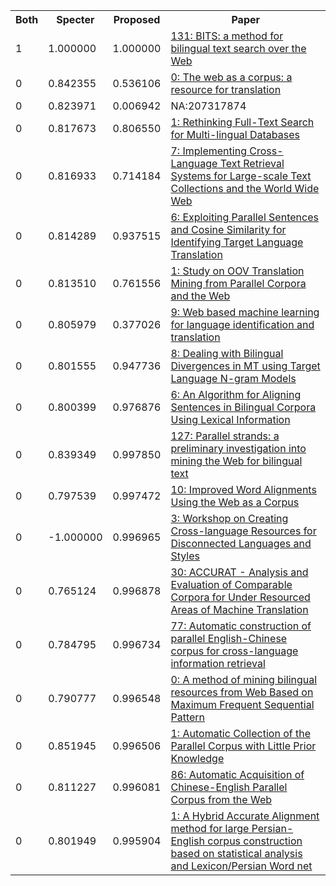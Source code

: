 <html><table><tr>
<th>Both</th>
<th>Specter</th>
<th>Proposed</th>
<th>Paper</th>
</tr>
<tr>
<td>1</td>
<td>1.000000</td>
<td>1.000000</td>
<td><a href="https://www.semanticscholar.org/paper/0d4c9f554da47b6f4de7106782bc65d4fe9dd728">131: BITS: a method for bilingual text search over the Web</a></td>
</tr>
<tr>
<td>0</td>
<td>0.842355</td>
<td>0.536106</td>
<td><a href="https://www.semanticscholar.org/paper/c895b7d9ed952f478f73d8a6598d166ee4257029">0: The web as a corpus: a resource for translation</a></td>
</tr>
<tr>
<td>0</td>
<td>0.823971</td>
<td>0.006942</td>
<td>NA:207317874</td>
</tr>
<tr>
<td>0</td>
<td>0.817673</td>
<td>0.806550</td>
<td><a href="https://www.semanticscholar.org/paper/b4986d8fdf6a8225435d66f2c709559d0002e4fb">1: Rethinking Full-Text Search for Multi-lingual Databases</a></td>
</tr>
<tr>
<td>0</td>
<td>0.816933</td>
<td>0.714184</td>
<td><a href="https://www.semanticscholar.org/paper/817ac2b353a921cbdb3fcb76aaa716dd5ea92059">7: Implementing Cross-Language Text Retrieval Systems for Large-scale Text Collections and the World Wide Web</a></td>
</tr>
<tr>
<td>0</td>
<td>0.814289</td>
<td>0.937515</td>
<td><a href="https://www.semanticscholar.org/paper/9af281ef4802964d7bcd782ae9489938a608ae84">6: Exploiting Parallel Sentences and Cosine Similarity for Identifying Target Language Translation</a></td>
</tr>
<tr>
<td>0</td>
<td>0.813510</td>
<td>0.761556</td>
<td><a href="https://www.semanticscholar.org/paper/c9f32e2b822ec87ac07480aea924be27a109291f">1: Study on OOV Translation Mining from Parallel Corpora and the Web</a></td>
</tr>
<tr>
<td>0</td>
<td>0.805979</td>
<td>0.377026</td>
<td><a href="https://www.semanticscholar.org/paper/e1fd10757bd2a6f0a6361b89507812773ea6cd13">9: Web based machine learning for language identification and translation</a></td>
</tr>
<tr>
<td>0</td>
<td>0.801555</td>
<td>0.947736</td>
<td><a href="https://www.semanticscholar.org/paper/98362d87a1e7186c36d7b7acf5ad3839837f3c09">8: Dealing with Bilingual Divergences in MT using Target Language N-gram Models</a></td>
</tr>
<tr>
<td>0</td>
<td>0.800399</td>
<td>0.976876</td>
<td><a href="https://www.semanticscholar.org/paper/559c18269e281a8ee273e3bfab01dca286bd2ef6">6: An Algorithm for Aligning Sentences in Bilingual Corpora Using Lexical Information</a></td>
</tr>
<tr>
<td>0</td>
<td>0.839349</td>
<td>0.997850</td>
<td><a href="https://www.semanticscholar.org/paper/b1cfedc69f8fd8d2994508bd4e482f204df83a17">127: Parallel strands: a preliminary investigation into mining the Web for bilingual text</a></td>
</tr>
<tr>
<td>0</td>
<td>0.797539</td>
<td>0.997472</td>
<td><a href="https://www.semanticscholar.org/paper/6615b6a30368a142a79a5196b3716461c5f6871f">10: Improved Word Alignments Using the Web as a Corpus</a></td>
</tr>
<tr>
<td>0</td>
<td>-1.000000</td>
<td>0.996965</td>
<td><a href="https://www.semanticscholar.org/paper/441397634b2d7ad4d8f60d34add500e150a27772">3: Workshop on Creating Cross-language Resources for Disconnected Languages and Styles</a></td>
</tr>
<tr>
<td>0</td>
<td>0.765124</td>
<td>0.996878</td>
<td><a href="https://www.semanticscholar.org/paper/d43621ff09901e560b6d941a92bf5e03093f5435">30: ACCURAT - Analysis and Evaluation of Comparable Corpora for Under Resourced Areas of Machine Translation</a></td>
</tr>
<tr>
<td>0</td>
<td>0.784795</td>
<td>0.996734</td>
<td><a href="https://www.semanticscholar.org/paper/14ffbd58082d1197ea454ec9162b5cfd36cac9f9">77: Automatic construction of parallel English-Chinese corpus for cross-language information retrieval</a></td>
</tr>
<tr>
<td>0</td>
<td>0.790777</td>
<td>0.996548</td>
<td><a href="https://www.semanticscholar.org/paper/84a81a07fcb6043f35c08ec68c4af46fa0678c62">0: A method of mining bilingual resources from Web Based on Maximum Frequent Sequential Pattern</a></td>
</tr>
<tr>
<td>0</td>
<td>0.851945</td>
<td>0.996506</td>
<td><a href="https://www.semanticscholar.org/paper/6f56df25eba29991bc9fb9783052653209e2363a">1: Automatic Collection of the Parallel Corpus with Little Prior Knowledge</a></td>
</tr>
<tr>
<td>0</td>
<td>0.811227</td>
<td>0.996081</td>
<td><a href="https://www.semanticscholar.org/paper/296feb4d0b50ee4b06f841d24431eeae58b652ce">86: Automatic Acquisition of Chinese-English Parallel Corpus from the Web</a></td>
</tr>
<tr>
<td>0</td>
<td>0.801949</td>
<td>0.995904</td>
<td><a href="https://www.semanticscholar.org/paper/9702d319f939c1be586ad5dbae9f6463f9d5a475">1: A Hybrid Accurate Alignment method for large Persian-English corpus construction based on statistical analysis and Lexicon/Persian Word net</a></td>
</tr>
</table></html>
